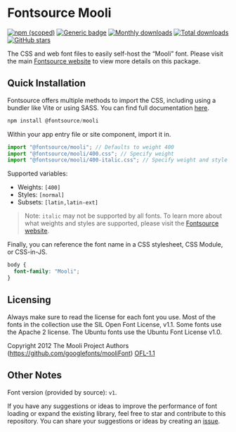 # Fontsource Mooli

[![npm (scoped)](https://img.shields.io/npm/v/@fontsource/mooli?color=brightgreen)](https://www.npmjs.com/package/@fontsource/mooli) [![Generic badge](https://img.shields.io/badge/fontsource-passing-brightgreen)](https://github.com/fontsource/fontsource) [![Monthly downloads](https://badgen.net/npm/dm/@fontsource/mooli)](https://github.com/fontsource/fontsource) [![Total downloads](https://badgen.net/npm/dt/@fontsource/mooli)](https://github.com/fontsource/fontsource) [![GitHub stars](https://img.shields.io/github/stars/fontsource/fontsource.svg?style=social&label=Star)](https://github.com/fontsource/fontsource/stargazers)

The CSS and web font files to easily self-host the “Mooli” font. Please visit the main [Fontsource website](https://fontsource.org/fonts/mooli) to view more details on this package.

## Quick Installation

Fontsource offers multiple methods to import the CSS, including using a bundler like Vite or using SASS. You can find full documentation [here](https://fontsource.org/docs/getting-started/introduction).

```javascript
npm install @fontsource/mooli
```

Within your app entry file or site component, import it in.

```javascript
import "@fontsource/mooli"; // Defaults to weight 400
import "@fontsource/mooli/400.css"; // Specify weight
import "@fontsource/mooli/400-italic.css"; // Specify weight and style
```

Supported variables:
- Weights: `[400]`
- Styles: `[normal]`
- Subsets: `[latin,latin-ext]`

> Note: `italic` may not be supported by all fonts. To learn more about what weights and styles are supported, please visit the [Fontsource website](https://fontsource.org/fonts/mooli).

Finally, you can reference the font name in a CSS stylesheet, CSS Module, or CSS-in-JS.

```css
body {
  font-family: "Mooli";
}
```

## Licensing
Always make sure to read the license for each font you use. Most of the fonts in the collection use the SIL Open Font License, v1.1. Some fonts use the Apache 2 license. The Ubuntu fonts use the Ubuntu Font License v1.0.

Copyright 2012 The Mooli Project Authors (https://github.com/googlefonts/mooliFont)
[OFL-1.1](https://openfontlicense.org)

## Other Notes
Font version (provided by source): `v1`.

If you have any suggestions or ideas to improve the performance of font loading or expand the existing library, feel free to star and contribute to this repository. You can share your suggestions or ideas by creating an [issue](https://github.com/fontsource/fontsource/issues).